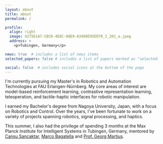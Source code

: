 ```yaml
---
layout: about
title: about
permalink: /

profile:
  align: right
  image: 427561A7-CBCD-4E8C-88E9-A3408E95ED70_1_201_a.jpeg
  address: >
    <p>Tubingen, Germany</p>

news: true  # includes a list of news items
selected_papers: false # includes a list of papers marked as "selected={true}"

social: false  # includes social icons at the bottom of the page
---
```


I'm currently pursuing my Master's in Robotics and Automation Technologies at FAU Erlangen-Nürnberg. My core areas of interest are model-based reinforcement learning, contrastive representation learning, teleoperation, and tactile-haptic interfaces for robotic manipulation.

I earned my Bachelor's degree from Nagoya University, Japan, with a focus on Robotics and Control. Over the years, I've been fortunate to work on a variety of projects spanning robotics, signal processing, and haptics.

This summer, I also had the privilege of spending 3 months at the Max Planck Institute for Intelligent Systems in Tubingen, Germany, mentored by [Cansu Sancaktar](https://scholar.google.com/citations?user=9JqNY7UAAAAJ&hl=en), [Marco Bagatella](https://marbaga.github.io/) and [Prof. Georg Martius](https://scholar.google.de/citations?user=b-JF-UIAAAAJ&hl=en).
